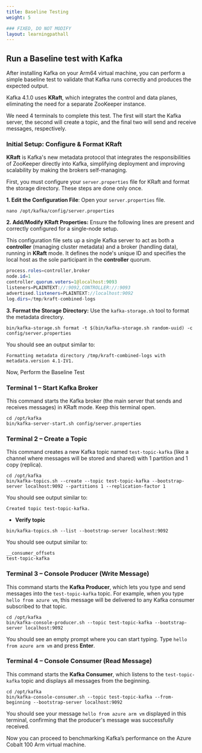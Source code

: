 ```yaml
---
title: Baseline Testing
weight: 5

### FIXED, DO NOT MODIFY
layout: learningpathall
---
```


## Run a Baseline test with Kafka

After installing Kafka on your Arm64 virtual machine, you can perform a simple baseline test to validate that Kafka runs correctly and produces the expected output. 

Kafka 4.1.0 uses **KRaft**, which integrates the control and data planes, eliminating the need for a separate ZooKeeper instance.

We need 4 terminals to complete this test. The first will start the Kafka server, the second will create a topic, and the final two will send and receive messages, respectively.

### Initial Setup: Configure & Format KRaft
**KRaft** is Kafka's new metadata protocol that integrates the responsibilities of ZooKeeper directly into Kafka, simplifying deployment and improving scalability by making the brokers self-managing.

First, you must configure your `server.properties` file for KRaft and format the storage directory. These steps are done only once.

**1. Edit the Configuration File**: Open your `server.properties` file.

```console
nano /opt/kafka/config/server.properties
```

**2. Add/Modify KRaft Properties:** Ensure the following lines are present and correctly configured for a single-node setup.

This configuration file sets up a single Kafka server to act as both a **controller** (managing cluster metadata) and a broker (handling data), running in **KRaft** mode. It defines the node's unique ID and specifies the local host as the sole participant in the **controller** quorum.

```java
process.roles=controller,broker
node.id=1
controller.quorum.voters=1@localhost:9093
listeners=PLAINTEXT://:9092,CONTROLLER://:9093
advertised.listeners=PLAINTEXT://localhost:9092
log.dirs=/tmp/kraft-combined-logs
```
**3. Format the Storage Directory:** Use the `kafka-storage.sh` tool to format the metadata directory.

```console
bin/kafka-storage.sh format -t $(bin/kafka-storage.sh random-uuid) -c config/server.properties
```
You should see an output similar to:

```output
Formatting metadata directory /tmp/kraft-combined-logs with metadata.version 4.1-IV1.
```

Now, Perform the Baseline Test

### Terminal 1 – Start Kafka Broker
This command starts the Kafka broker (the main server that sends and receives messages) in KRaft mode. Keep this terminal open.

```console
cd /opt/kafka
bin/kafka-server-start.sh config/server.properties
```
### Terminal 2 – Create a Topic
This command creates a new Kafka topic named `test-topic-kafka` (like a channel where messages will be stored and shared) with 1 partition and 1 copy (replica).

```console
cd /opt/kafka
bin/kafka-topics.sh --create --topic test-topic-kafka --bootstrap-server localhost:9092 --partitions 1 --replication-factor 1
```
You should see output similar to:

```output
Created topic test-topic-kafka.
```

- **Verify topic**

```console
bin/kafka-topics.sh --list --bootstrap-server localhost:9092
```
You should see output similar to:

```output
__consumer_offsets
test-topic-kafka
```

### Terminal 3 – Console Producer (Write Message)
This command starts the **Kafka Producer**, which lets you type and send messages into the `test-topic-kafka` topic. For example, when you type `hello from azure vm`, this message will be delivered to any Kafka consumer subscribed to that topic.

```console
cd /opt/kafka
bin/kafka-console-producer.sh --topic test-topic-kafka --bootstrap-server localhost:9092
```
You should see an empty prompt where you can start typing. Type `hello from azure arm vm` and press **Enter**.

### Terminal 4 – Console Consumer (Read Message)
This command starts the **Kafka Consumer**, which listens to the `test-topic-kafka` topic and displays all messages from the beginning.

```console
cd /opt/kafka
bin/kafka-console-consumer.sh --topic test-topic-kafka --from-beginning --bootstrap-server localhost:9092
```

You should see your message `hello from azure arm vm` displayed in this terminal, confirming that the producer's message was successfully received.

Now you can proceed to benchmarking Kafka’s performance on the Azure Cobalt 100 Arm virtual machine.
